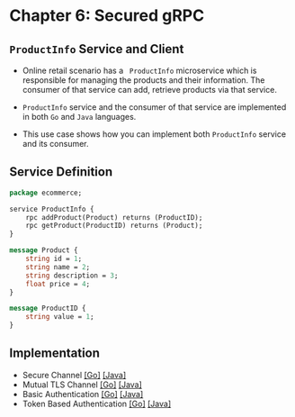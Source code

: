 # Chapter 6: Secured gRPC

## ``ProductInfo`` Service and Client 

- Online retail scenario has a `` ProductInfo`` microservice which is responsible for managing the products and their
 information. The consumer of that service can add, retrieve products via that service. 

- ``ProductInfo`` service and the consumer of that service are implemented in both ``Go`` and ``Java`` languages.

- This use case shows how you can implement both ``ProductInfo`` service and its consumer.

## Service Definition 

```proto
package ecommerce;

service ProductInfo {
    rpc addProduct(Product) returns (ProductID);
    rpc getProduct(ProductID) returns (Product);
}

message Product {
    string id = 1;
    string name = 2;
    string description = 3;
    float price = 4;
}

message ProductID {
    string value = 1;
}
```

## Implementation

- Secure Channel [[Go]](secure-channel/go/README.md) [[Java]](secure-channel/java/README.md)
- Mutual TLS Channel [[Go]](mutual-tls-channel/go/README.md) [[Java]](mutual-tls-channel/java/README.md)
- Basic Authentication [[Go]](basic-authentication/go/README.md) [[Java]](basic-authentication/java/README.md) 
- Token Based Authentication [[Go]](token-based-authentication/go/README.md) [[Java]](token-based-authentication/java/README.md)
